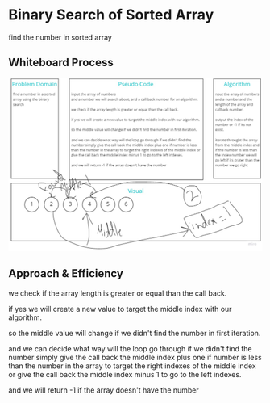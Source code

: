 # Binary Search of Sorted Array
<!-- Description of the challenge -->
find the number in sorted array

## Whiteboard Process
<!-- Embedded whiteboard image -->
![link](./challenge03.jpg)

## Approach & Efficiency
<!-- What approach did you take? Discuss Why. What is the Big O space/time for this approach? -->
we check if the array length is greater or equal than the call back.

if yes we will create a new value to target the middle index with our algorithm.

so the middle value will change if we didn't find the number in first iteration.

and we can decide what way will the loop go through if we didn't find the number simply give the call back the middle index plus one if number is less than the number in the array to target the right indexes of the middle index or give the call back the middle index minus 1 to go to the left indexes.

and we will return -1 if the array doesn't have the number
